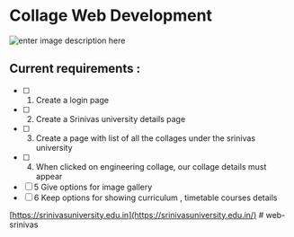 # Collage Web Development
![enter image description here](https://srinivasuniversity.edu.in/asset/img/logo.png)

## Current requirements :

 

 - [ ] 1. Create a login page
 - [ ]  2. Create a Srinivas university details page
 - [ ] 3. Create a page with list of all the collages under the srinivas university
 - [ ] 4. When clicked on engineering collage, our collage details must appear
 - [ ] 5 Give options for image gallery
 - [ ] 6 Keep options for showing curriculum , timetable courses details

[https://srinivasuniversity.edu.in](https://srinivasuniversity.edu.in/)
#   w e b - s r i n i v a s  
 